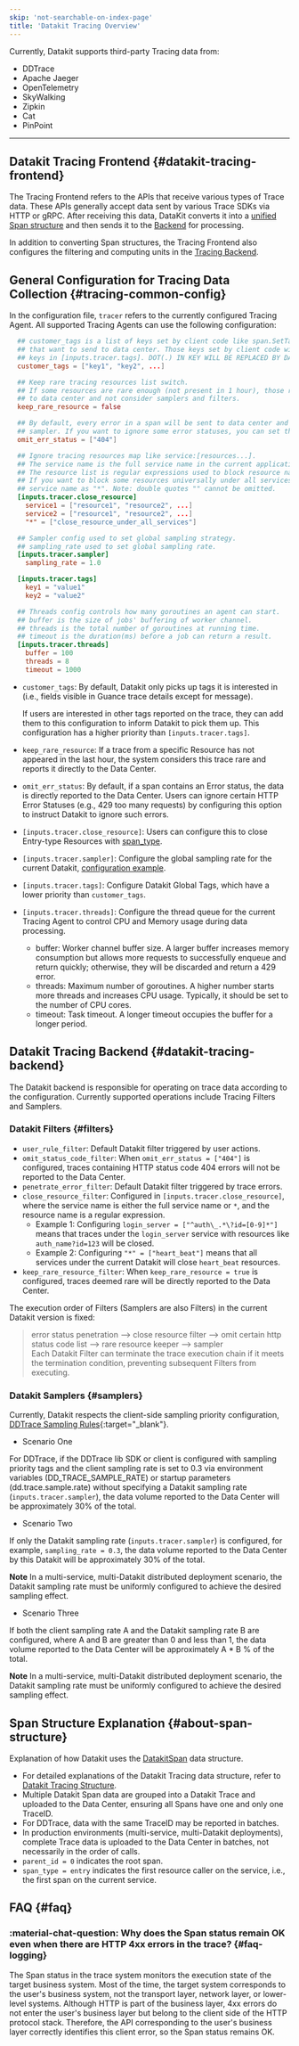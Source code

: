 ```yaml
---
skip: 'not-searchable-on-index-page'
title: 'Datakit Tracing Overview'
---
```


Currently, Datakit supports third-party Tracing data from:

- DDTrace
- Apache Jaeger
- OpenTelemetry
- SkyWalking
- Zipkin
- Cat
- PinPoint

---

## Datakit Tracing Frontend {#datakit-tracing-frontend}

The Tracing Frontend refers to the APIs that receive various types of Trace data. These APIs generally accept data sent by various Trace SDKs via HTTP or gRPC. After receiving this data, DataKit converts it into a [unified Span structure](datakit-tracing-struct.md) and then sends it to the [Backend](datakit-tracing.md#datakit-tracing-backend) for processing.

In addition to converting Span structures, the Tracing Frontend also configures the filtering and computing units in the [Tracing Backend](datakit-tracing.md#datakit-tracing-backend).

## General Configuration for Tracing Data Collection {#tracing-common-config}

In the configuration file, `tracer` refers to the currently configured Tracing Agent. All supported Tracing Agents can use the following configuration:

```toml
  ## customer_tags is a list of keys set by client code like span.SetTag(key, value)
  ## that want to send to data center. Those keys set by client code will take precedence over
  ## keys in [inputs.tracer.tags]. DOT(.) IN KEY WILL BE REPLACED BY DASH(_) WHEN SENDING.
  customer_tags = ["key1", "key2", ...]

  ## Keep rare tracing resources list switch.
  ## If some resources are rare enough (not present in 1 hour), those resources will always be sent
  ## to data center and not consider samplers and filters.
  keep_rare_resource = false

  ## By default, every error in a span will be sent to data center and omit any filters or
  ## sampler. If you want to ignore some error statuses, you can set the error status list here.
  omit_err_status = ["404"]

  ## Ignore tracing resources map like service:[resources...].
  ## The service name is the full service name in the current application.
  ## The resource list is regular expressions used to block resource names.
  ## If you want to block some resources universally under all services, you can set the
  ## service name as "*". Note: double quotes "" cannot be omitted.
  [inputs.tracer.close_resource]
    service1 = ["resource1", "resource2", ...]
    service2 = ["resource1", "resource2", ...]
    "*" = ["close_resource_under_all_services"]

  ## Sampler config used to set global sampling strategy.
  ## sampling_rate used to set global sampling rate.
  [inputs.tracer.sampler]
    sampling_rate = 1.0

  [inputs.tracer.tags]
    key1 = "value1"
    key2 = "value2"

  ## Threads config controls how many goroutines an agent can start.
  ## buffer is the size of jobs' buffering of worker channel.
  ## threads is the total number of goroutines at running time.
  ## timeout is the duration(ms) before a job can return a result.
  [inputs.tracer.threads]
    buffer = 100
    threads = 8
    timeout = 1000
```

- `customer_tags`: By default, Datakit only picks up tags it is interested in (i.e., fields visible in Guance trace details except for message).

  If users are interested in other tags reported on the trace, they can add them to this configuration to inform Datakit to pick them up. This configuration has a higher priority than `[inputs.tracer.tags]`.

- `keep_rare_resource`: If a trace from a specific Resource has not appeared in the last hour, the system considers this trace rare and reports it directly to the Data Center.
- `omit_err_status`: By default, if a span contains an Error status, the data is directly reported to the Data Center. Users can ignore certain HTTP Error Statuses (e.g., 429 too many requests) by configuring this option to instruct Datakit to ignore such errors.
- `[inputs.tracer.close_resource]`: Users can configure this to close Entry-type Resources with [span_type](datakit-tracing-struct.md).
- `[inputs.tracer.sampler]`: Configure the global sampling rate for the current Datakit, [configuration example](datakit-tracing.md#samplers).
- `[inputs.tracer.tags]`: Configure Datakit Global Tags, which have a lower priority than `customer_tags`.
- `[inputs.tracer.threads]`: Configure the thread queue for the current Tracing Agent to control CPU and Memory usage during data processing.
    - buffer: Worker channel buffer size. A larger buffer increases memory consumption but allows more requests to successfully enqueue and return quickly; otherwise, they will be discarded and return a 429 error.
    - threads: Maximum number of goroutines. A higher number starts more threads and increases CPU usage. Typically, it should be set to the number of CPU cores.
    - timeout: Task timeout. A longer timeout occupies the buffer for a longer period.

## Datakit Tracing Backend {#datakit-tracing-backend}

The Datakit backend is responsible for operating on trace data according to the configuration. Currently supported operations include Tracing Filters and Samplers.

### Datakit Filters {#filters}

- `user_rule_filter`: Default Datakit filter triggered by user actions.
- `omit_status_code_filter`: When `omit_err_status = ["404"]` is configured, traces containing HTTP status code 404 errors will not be reported to the Data Center.
- `penetrate_error_filter`: Default Datakit filter triggered by trace errors.
- `close_resource_filter`: Configured in `[inputs.tracer.close_resource]`, where the service name is either the full service name or `*`, and the resource name is a regular expression.
    - Example 1: Configuring `login_server = ["^auth\_.*\?id=[0-9]*"]` means that traces under the `login_server` service with resources like `auth_name?id=123` will be closed.
    - Example 2: Configuring `"*" = ["heart_beat"]` means that all services under the current Datakit will close `heart_beat` resources.
- `keep_rare_resource_filter`: When `keep_rare_resource = true` is configured, traces deemed rare will be directly reported to the Data Center.

The execution order of Filters (Samplers are also Filters) in the current Datakit version is fixed:

> error status penetration --> close resource filter --> omit certain http status code list --> rare resource keeper --> sampler <br>
> Each Datakit Filter can terminate the trace execution chain if it meets the termination condition, preventing subsequent Filters from executing.

### Datakit Samplers {#samplers}

Currently, Datakit respects the client-side sampling priority configuration, [DDTrace Sampling Rules](https://docs.datadoghq.com/tracing/faq/trace_sampling_and_storage){:target="_blank"}.

- Scenario One

For DDTrace, if the DDTrace lib SDK or client is configured with sampling priority tags and the client sampling rate is set to 0.3 via environment variables (DD_TRACE_SAMPLE_RATE) or startup parameters (dd.trace.sample.rate) without specifying a Datakit sampling rate (`inputs.tracer.sampler`), the data volume reported to the Data Center will be approximately 30% of the total.

- Scenario Two

If only the Datakit sampling rate (`inputs.tracer.sampler`) is configured, for example, `sampling_rate = 0.3`, the data volume reported to the Data Center by this Datakit will be approximately 30% of the total.

**Note** In a multi-service, multi-Datakit distributed deployment scenario, the Datakit sampling rate must be uniformly configured to achieve the desired sampling effect.

- Scenario Three

If both the client sampling rate A and the Datakit sampling rate B are configured, where A and B are greater than 0 and less than 1, the data volume reported to the Data Center will be approximately A * B % of the total.

**Note** In a multi-service, multi-Datakit distributed deployment scenario, the Datakit sampling rate must be uniformly configured to achieve the desired sampling effect.

## Span Structure Explanation {#about-span-structure}

Explanation of how Datakit uses the [DatakitSpan](datakit-tracing-struct.md) data structure.

- For detailed explanations of the Datakit Tracing data structure, refer to [Datakit Tracing Structure](datakit-tracing-struct.md).
- Multiple Datakit Span data are grouped into a Datakit Trace and uploaded to the Data Center, ensuring all Spans have one and only one TraceID.
- For DDTrace, data with the same TraceID may be reported in batches.
- In production environments (multi-service, multi-Datakit deployments), complete Trace data is uploaded to the Data Center in batches, not necessarily in the order of calls.
- `parent_id = 0` indicates the root span.
- `span_type = entry` indicates the first resource caller on the service, i.e., the first span on the current service.

## FAQ {#faq}

<!-- markdownlint-disable MD013 -->
### :material-chat-question: Why does the Span status remain OK even when there are HTTP 4xx errors in the trace? {#faq-logging}

The Span status in the trace system monitors the execution state of the target business system. Most of the time, the target system corresponds to the user's business system, not the transport layer, network layer, or lower-level systems. Although HTTP is part of the business layer, 4xx errors do not enter the user's business layer but belong to the client side of the HTTP protocol stack. Therefore, the API corresponding to the user's business layer correctly identifies this client error, so the Span status remains OK.

<!-- markdownlint-enable -->